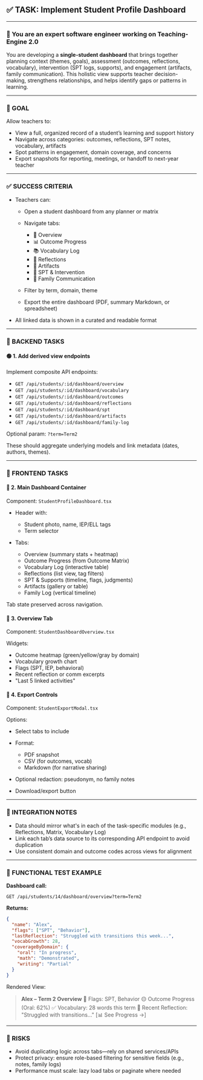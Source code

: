 ## ✅ TASK: Implement Student Profile Dashboard

---

### 🧠 You are an expert software engineer working on Teaching-Engine 2.0

You are developing a **single-student dashboard** that brings together planning context (themes, goals), assessment (outcomes, reflections, vocabulary), intervention (SPT logs, supports), and engagement (artifacts, family communication). This holistic view supports teacher decision-making, strengthens relationships, and helps identify gaps or patterns in learning.

---

### 🔹 GOAL

Allow teachers to:

- View a full, organized record of a student’s learning and support history
- Navigate across categories: outcomes, reflections, SPT notes, vocabulary, artifacts
- Spot patterns in engagement, domain coverage, and concerns
- Export snapshots for reporting, meetings, or handoff to next-year teacher

---

### ✅ SUCCESS CRITERIA

- Teachers can:

  - Open a student dashboard from any planner or matrix
  - Navigate tabs:

    - 🧾 Overview
    - 📊 Outcome Progress
    - 📚 Vocabulary Log
    - 🧠 Reflections
    - 📎 Artifacts
    - 🧬 SPT & Intervention
    - 📨 Family Communication

  - Filter by term, domain, theme
  - Export the entire dashboard (PDF, summary Markdown, or spreadsheet)

- All linked data is shown in a curated and readable format

---

### 🔧 BACKEND TASKS

#### 🟢 1. Add derived view endpoints

Implement composite API endpoints:

- `GET /api/students/:id/dashboard/overview`
- `GET /api/students/:id/dashboard/vocabulary`
- `GET /api/students/:id/dashboard/outcomes`
- `GET /api/students/:id/dashboard/reflections`
- `GET /api/students/:id/dashboard/spt`
- `GET /api/students/:id/dashboard/artifacts`
- `GET /api/students/:id/dashboard/family-log`

Optional param: `?term=Term2`

These should aggregate underlying models and link metadata (dates, authors, themes).

---

### 🎨 FRONTEND TASKS

#### 🔵 2. Main Dashboard Container

Component: `StudentProfileDashboard.tsx`

- Header with:

  - Student photo, name, IEP/ELL tags
  - Term selector

- Tabs:

  - Overview (summary stats + heatmap)
  - Outcome Progress (from Outcome Matrix)
  - Vocabulary Log (interactive table)
  - Reflections (list view, tag filters)
  - SPT & Supports (timeline, flags, judgments)
  - Artifacts (gallery or table)
  - Family Log (vertical timeline)

Tab state preserved across navigation.

#### 🔵 3. Overview Tab

Component: `StudentDashboardOverview.tsx`

Widgets:

- Outcome heatmap (green/yellow/gray by domain)
- Vocabulary growth chart
- Flags (SPT, IEP, behavioral)
- Recent reflection or comm excerpts
- "Last 5 linked activities"

#### 🔵 4. Export Controls

Component: `StudentExportModal.tsx`

Options:

- Select tabs to include
- Format:

  - PDF snapshot
  - CSV (for outcomes, vocab)
  - Markdown (for narrative sharing)

- Optional redaction: pseudonym, no family notes
- Download/export button

---

### 🔗 INTEGRATION NOTES

- Data should mirror what's in each of the task-specific modules (e.g., Reflections, Matrix, Vocabulary Log)
- Link each tab’s data source to its corresponding API endpoint to avoid duplication
- Use consistent domain and outcome codes across views for alignment

---

### 🧪 FUNCTIONAL TEST EXAMPLE

**Dashboard call:**

```http
GET /api/students/14/dashboard/overview?term=Term2
```

**Returns:**

```json
{
  "name": "Alex",
  "flags": ["SPT", "Behavior"],
  "lastReflection": "Struggled with transitions this week...",
  "vocabGrowth": 28,
  "coverageByDomain": {
    "oral": "In progress",
    "math": "Demonstrated",
    "writing": "Partial"
  }
}
```

Rendered View:

> **Alex – Term 2 Overview**
> 📌 Flags: SPT, Behavior
> 🟡 Outcome Progress (Oral: 62%)
> ✅ Vocabulary: 28 words this term
> 🧠 Recent Reflection: "Struggled with transitions..."
> \[📊 See Progress →]

---

### 🚩 RISKS

- Avoid duplicating logic across tabs—rely on shared services/APIs
- Protect privacy: ensure role-based filtering for sensitive fields (e.g., notes, family logs)
- Performance must scale: lazy load tabs or paginate where needed
